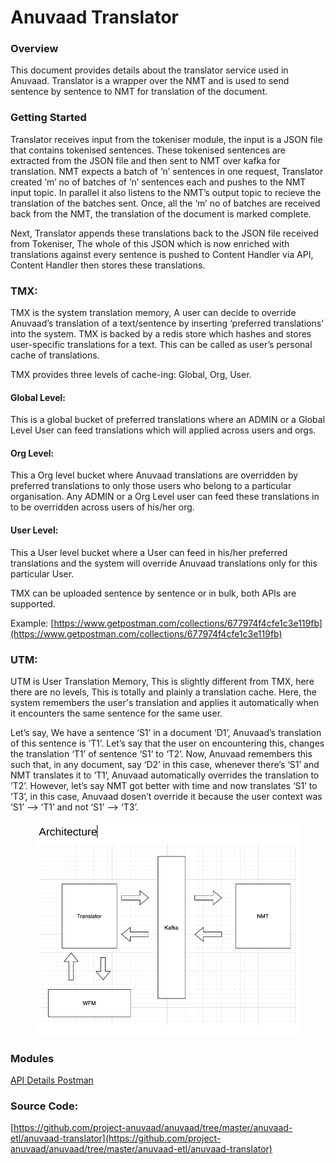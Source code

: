 # Anuvaad Translator

### Overview

This document provides details about the translator service used in Anuvaad. Translator is a wrapper over the NMT and is used to send sentence by sentence to NMT for translation of the document.

### Getting Started

Translator receives input from the tokeniser module, the input is a JSON file that contains tokenised sentences. These tokenised sentences are extracted from the JSON file and then sent to NMT over kafka for translation. NMT expects a batch of ‘n’ sentences in one request, Translator created ‘m’ no of batches of ‘n’ sentences each and pushes to the NMT input topic. In parallel it also listens to the NMT’s output topic to recieve the translation of the batches sent. Once, all the ‘m’ no of batches are received back from the NMT, the translation of the document is marked complete.

Next, Translator appends these translations back to the JSON file received from Tokeniser, The whole of this JSON which is now enriched with translations against every sentence is pushed to Content Handler via API, Content Handler then stores these translations.

### TMX:

TMX is the system translation memory, A user can decide to override Anuvaad’s translation of a text/sentence by inserting ‘preferred translations’ into the system. TMX is backed by a redis store which hashes and stores user-specific translations for a text. This can be called as user’s personal cache of translations.

TMX provides three levels of cache-ing: Global, Org, User.

#### Global Level:

This is a global bucket of preferred translations where an ADMIN or a Global Level User can feed translations which will applied across users and orgs.

#### Org Level:

This a Org level bucket where Anuvaad translations are overridden by preferred translations to only those users who belong to a particular organisation. Any ADMIN or a Org Level user can feed these translations in to be overridden across users of his/her org.

#### User Level:

This a User level bucket where a User can feed in his/her preferred translations and the system will override Anuvaad translations only for this particular User.

TMX can be uploaded sentence by sentence or in bulk, both APIs are supported.

Example: [https://www.getpostman.com/collections/677974f4cfe1c3e119fb](https://www.getpostman.com/collections/677974f4cfe1c3e119fb)

### UTM:

UTM is User Translation Memory, This is slightly different from TMX, here there are no levels, This is totally and plainly a translation cache. Here, the system remembers the user's translation and applies it automatically when it encounters the same sentence for the same user.

Let’s say, We have a sentence ‘S1’ in a document ‘D1’, Anuvaad’s translation of this sentence is ‘T1’. Let’s say that the user on encountering this, changes the translation ‘T1’ of sentence ‘S1’ to ‘T2’. Now, Anuvaad remembers this such that, in any document, say ‘D2’ in this case, whenever there’s ‘S1’ and NMT translates it to ‘T1’, Anuvaad automatically overrides the translation to ‘T2’. However, let’s say NMT got better with time and now translates ‘S1’ to ‘T3’, in this case, Anuvaad dosen’t override it because the user context was ‘S1’ —> ‘T1’ and not ‘S1’ —> ‘T3’.

<figure><img src="../.gitbook/assets/image (4) (1).png" alt=""><figcaption></figcaption></figure>

### Modules

[API Details Postman](https://www.getpostman.com/collections/61e432cbddbb59a38072)&#x20;

### Source Code:

&#x20;[https://github.com/project-anuvaad/anuvaad/tree/master/anuvaad-etl/anuvaad-translator](https://github.com/project-anuvaad/anuvaad/tree/master/anuvaad-etl/anuvaad-translator)
